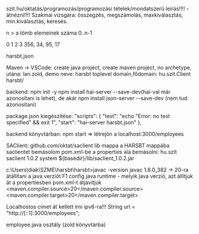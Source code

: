 szit.hu/oktatás/programozás/programozási tételek/mondatszerű leírás!!!! - átnézni!!!!
Szakmai vizsgára: összegzés, megszámolás, maxkiválasztás, min.kiválasztás, keresés.

n > a tömb elemeinek száma
0..n-1

0     1   2   3
356, 34, 95, 17

harsbt.json

Maven -> VSCode:
create java project, create maven project, no archetype, utána:
lan.zold, demo neve: harsbt 
toplevel domain,fődomain: hu.szit.Client
harsbt/

backend: npm init -y
npm install hai-server --save-dev(hai-val már azonosítani is lehet), de akár npm install json-server --save-dev (nem tud azonosítani)

package.json kiegészítése:
  "scripts": {
    "test": "echo \"Error: no test specified\" && exit 1",
    "start": "hai-server harsbt.json"
  },

backend könyvtárban: npm start => létrejön a localhost:3000/employees

SAClient: github.com/oktat/saclient
lib mappa a HARSBT mappába
saclientet bemásolom
pom.xml-be a properties alá bemásolni:
    <dependencies>
        <groupId>hu.szit</groupId>
            <artifactId>saclient</artifactId>
            <version>1.0.2</version>
            <scope>system</scope>
            <systemPath>${basedir}/lib/saclient_1.0.2.jar</systemPath>
    </dependencies>


c:\Users\diak\SZME\harsbt\harsbt>javac -version
javac 1.8.0_382 -> 20-ra átállítani a java verziót
F1 config java runtime - melyik java verzió, azt állítjuk át a propertiesben
pom.xml-t átjavítjuk
    <properties>
        <maven.compiler.source>20</maven.compiler.source>
        <maven.compiler.target>20</maven.compiler.target>
    </properties>

Localhostos címet át kellett írni ipv6-ra!!!    String url = "http://[::1]:3000/employees";

employee.java osztály (zold könyvtárba)